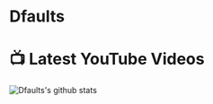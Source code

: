 # Dfaults

# 📺 Latest YouTube Videos

<!--- SECCTION: YOUTUBE START --->

<!--- SECCTION: YOUTUBE END --->

 ![Dfaults's github stats](https://github-readme-stats.vercel.app/api?username=Dfaults&show_icons=true&theme=dark&include_all_commits=true&count_private=true)
